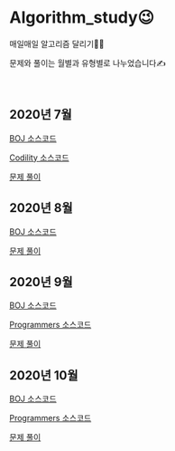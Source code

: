 # Algorithm_study😉
매일매일 알고리즘 달리기🏃‍♀️

문제와 풀이는 월별과 유형별로 나누었습니다✍

<br>

## 2020년 7월

[BOJ 소스코드](https://github.com/hjyeon-n/Algorithm_study/tree/master/BOJ/2020.07)

[Codility 소스코드](https://github.com/hjyeon-n/Algorithm_study/tree/master/Codility/2020.07)

[문제 풀이](https://github.com/hjyeon-n/Algorithm_study/tree/master/Problem%20Solving/2020.07)



## 2020년 8월

[BOJ 소스코드](https://github.com/hjyeon-n/Algorithm_study/tree/master/BOJ/2020.08)

[문제 풀이](https://github.com/hjyeon-n/Algorithm_study/tree/master/Problem%20Solving/2020.08)



## 2020년 9월

[BOJ 소스코드](https://github.com/hjyeon-n/Algorithm_study/tree/master/BOJ/2020.09)

[Programmers 소스코드](https://github.com/hjyeon-n/Algorithm_study/tree/master/Programmers/2020.09)

[문제 풀이](https://github.com/hjyeon-n/Algorithm_study/tree/master/Problem%20Solving/2020.09)



## 2020년 10월

[BOJ 소스코드](https://github.com/hjyeon-n/Algorithm_study/tree/master/BOJ/2020.10)

[Programmers 소스코드](https://github.com/hjyeon-n/Algorithm_study/tree/master/Programmers/2020.10)

[문제 풀이](https://github.com/hjyeon-n/Algorithm_study/tree/master/Problem%20Solving/2020.10)